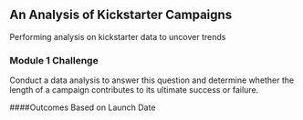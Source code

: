 ## An Analysis of Kickstarter Campaigns
Performing analysis on kickstarter data to uncover trends

### Module 1 Challenge
Conduct a data analysis to answer this question and determine whether the length of a campaign contributes to its ultimate success or failure.

####Outcomes Based on Launch Date
